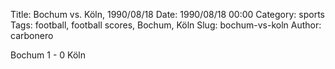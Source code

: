 Title: Bochum vs. Köln, 1990/08/18
Date: 1990/08/18 00:00
Category: sports
Tags: football, football scores, Bochum, Köln
Slug: bochum-vs-koln
Author: carbonero


Bochum 1 - 0 Köln
